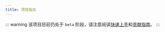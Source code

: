 ```yaml
---
title: 项目指北
---
```

::: warning
该项目目前仍处于 `beta` 阶段，请注意阅读[快速上手](./getting-started.md)和[贡献指南](./contributing.md)。
:::

<AutoCatalog base='/guide' />



